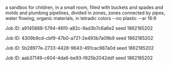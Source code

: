 ---
---

a sandbox for children, in a small room, filled with buckets and spades and molds and plumbing pipelines, divided in zones, zones connected by pipes, water flowing, organic materials, in tetradic colors --no plastic --ar 16:9

Job ID: a9145888-5794-46f0-a82c-9ad3b7c6a6e2
seed 1862185202

Job ID: 4309b9cd-cbf9-47b0-a721-2e493b7a09b9
seed 1862185202

Job ID: 5b28977e-2733-4428-9643-491cac987a0d
seed 1862185202

Job ID: aab37149-c604-4da6-be93-f825b2042ddf
seed 1862185202
